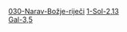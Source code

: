 
[030-Narav-Božje-riječi](../1.tečaj/030-Narav-Božje-riječi.md)
[1-Sol-2,13](../3.Biblijski%20tekstovi/1-Sol-2,13.md)  
[Gal-3,5](../3.Biblijski%20tekstovi/Gal-3,5.md)